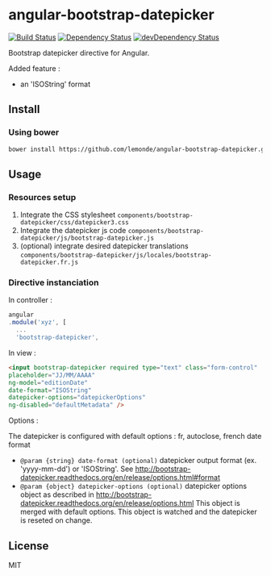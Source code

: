 # angular-bootstrap-datepicker

[![Build Status](https://travis-ci.org/lemonde/angular-bootstrap-datepicker.svg?branch=master)](https://travis-ci.org/lemonde/angular-bootstrap-datepicker)
[![Dependency Status](https://david-dm.org/lemonde/angular-bootstrap-datepicker.svg?theme=shields.io)](https://david-dm.org/lemonde/angular-bootstrap-datepicker)
[![devDependency Status](https://david-dm.org/lemonde/angular-bootstrap-datepicker/dev-status.svg?theme=shields.io)](https://david-dm.org/lemonde/angular-bootstrap-datepicker#info=devDependencies)

Bootstrap datepicker directive for Angular.

Added feature :

 * an 'ISOString' format

## Install

### Using bower

```sh
bower install https://github.com/lemonde/angular-bootstrap-datepicker.git
```

## Usage

### Resources setup

 1. Integrate the CSS stylesheet `components/bootstrap-datepicker/css/datepicker3.css`
 1. Integrate the datepicker js code `components/bootstrap-datepicker/js/bootstrap-datepicker.js`
 1. (optional) integrate desired datepicker translations `components/bootstrap-datepicker/js/locales/bootstrap-datepicker.fr.js`

### Directive instanciation

In controller :

``` javascript
angular
.module('xyz', [
  ...
  'bootstrap-datepicker',
```

In view :

```html
<input bootstrap-datepicker required type="text" class="form-control"
placeholder="JJ/MM/AAAA"
ng-model="editionDate"
date-format="ISOString"
datepicker-options="datepickerOptions"
ng-disabled="defaultMetadata" />
```

Options :

The datepicker is configured with default options : fr, autoclose, french date format

* `@param {string} date-format (optional)` datepicker output format (ex. 'yyyy-mm-dd') or 'ISOString'.
See http://bootstrap-datepicker.readthedocs.org/en/release/options.html#format
* `@param {object} datepicker-options (optional)` datepicker options object
as described in http://bootstrap-datepicker.readthedocs.org/en/release/options.html
This object is merged with default options.
This object is watched and the datepicker is reseted on change.

## License

MIT